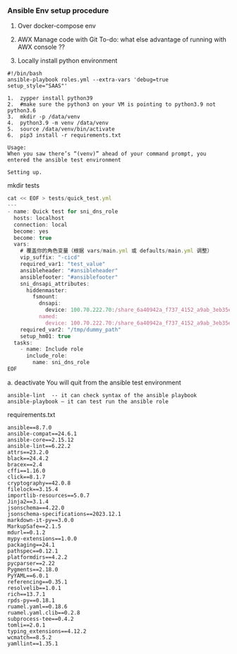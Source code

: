 ### Ansible Env setup procedure
1. Over docker-compose env 

2. AWX Manage code with Git To-do: what else advantage of running with AWX console ?? 

3. Locally install python environment 
```
#!/bin/bash
ansible-playbook roles.yml --extra-vars 'debug=true setup_style="SAAS"'

1.	zypper install python39
2.	#make sure the python3 on your VM is pointing to python3.9 not python3.6
3.	mkdir -p /data/venv
4.	python3.9 -m venv /data/venv
5.	source /data/venv/bin/activate
6.	pip3 install -r requirements.txt
 
Usage:
When you saw there’s “(venv)” ahead of your command prompt, you entered the ansible test environment

Setting up. 
```
mkdir tests

```jsx title="local exeuction codes"
cat << EOF > tests/quick_test.yml
---
- name: Quick test for sni_dns_role
  hosts: localhost
  connection: local
  become: yes
  become: true
  vars:
    # 覆盖你的角色变量（根据 vars/main.yml 或 defaults/main.yml 调整）
    vip_suffix: "-cicd"
    required_var1: "test_value"
    ansibleheader: "#ansibleheader"
    ansiblefooter: "#ansiblefooter"
    sni_dnsapi_attributes:
      hiddenmaster:
        fsmount:
          dnsapi:
            device: 100.70.222.70:/share_6a40942a_f737_4152_a9ab_3eb35e8a8b66
          named:
            device: 100.70.222.70:/share_6a40942a_f737_4152_a9ab_3eb35e8a8b66
    required_var2: "/tmp/dummy_path"
    setup_hm01: true
  tasks:
    - name: Include role
      include_role:
        name: sni_dns_role
EOF

```


a.	deactivate
You will quit from the ansible test environment

```
ansible-lint  -- it can check syntax of the ansible playbook
ansible-playbook – it can test run the ansible role
```


requirements.txt
```
ansible==8.7.0
ansible-compat==24.6.1
ansible-core==2.15.12
ansible-lint==6.22.2
attrs==23.2.0
black==24.4.2
bracex==2.4
cffi==1.16.0
click==8.1.7
cryptography==42.0.8
filelock==3.15.4
importlib-resources==5.0.7
Jinja2==3.1.4
jsonschema==4.22.0
jsonschema-specifications==2023.12.1
markdown-it-py==3.0.0
MarkupSafe==2.1.5
mdurl==0.1.2
mypy-extensions==1.0.0
packaging==24.1
pathspec==0.12.1
platformdirs==4.2.2
pycparser==2.22
Pygments==2.18.0
PyYAML==6.0.1
referencing==0.35.1
resolvelib==1.0.1
rich==13.7.1
rpds-py==0.18.1
ruamel.yaml==0.18.6
ruamel.yaml.clib==0.2.8
subprocess-tee==0.4.2
tomli==2.0.1
typing_extensions==4.12.2
wcmatch==8.5.2
yamllint==1.35.1
```